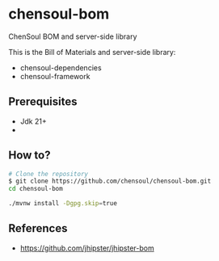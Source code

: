 # chensoul-bom

ChenSoul BOM and server-side library

This is the Bill of Materials and server-side library:

- chensoul-dependencies
- chensoul-framework


## Prerequisites

- Jdk 21+
- 


## How to?

```bash
# Clone the repository
$ git clone https://github.com/chensoul/chensoul-bom.git
cd chensoul-bom

./mvnw install -Dgpg.skip=true
```

## References

- https://github.com/jhipster/jhipster-bom